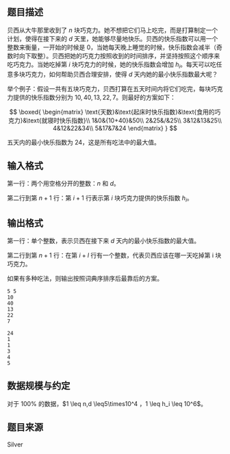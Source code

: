 ## 题目描述

贝西从大牛那里收到了 $n$ 块巧克力。她不想把它们马上吃完，而是打算制定一个计划，使得在接下来的 $d$ 天里，她能够尽量地快乐。贝西的快乐指数可以用一个整数来衡量，一开始的时候是 $0$，当她每天晚上睡觉的时候，快乐指数会减半（奇数时向下取整）。贝西把她的巧克力按照收到的时间排序，并坚持按照这个顺序来吃巧克力。当她吃掉第 $i$ 块巧克力的时候，她的快乐指数会增加 $h_i$。每天可以吃任意多块巧克力，如何帮助贝西合理安排，使得 $d$ 天内她的最小快乐指数最大呢？

举个例子：假设一共有五块巧克力，贝西打算在五天时间内将它们吃完，每块巧克力提供的快乐指数分别为 $10, 40, 13, 22, 7$。则最好的方案如下：

$$
\boxed{
\begin{matrix}
\text{天数}&\text{起床时快乐指数}&\text{食用的巧克力}&\text{就寝时快乐指数}\\
1&0&{10+40}&50\\
2&25&/&25\\
3&12&13&25\\
4&12&22&34\\
5&17&7&24
\end{matrix}
}
$$

五天内的最小快乐指数为 $24$，这是所有吃法中的最大值。

## 输入格式

第一行：两个用空格分开的整数：$n$ 和 $d$。  

第二行到第 $n+1$ 行：第 $i+1$ 行表示第 $i$ 块巧克力提供的快乐指数 $h_i$。

## 输出格式

第一行：单个整数，表示贝西在接下来 $d$ 天内的最小快乐指数的最大值。  

第二行到第 $n+1$ 行：在第 $i+l$ 行有一个整数，代表贝西应该在哪一天吃掉第 i 块巧克力。  

如果有多种吃法，则输出按照词典序排序后最靠后的方案。

```input1
5 5
10
40
13
22
7
```
```output1
24
1
1
3
4
5
```

## 数据规模与约定

对于 $100\%$ 的数据，$1 \leq n,d \leq5\times10^4 $，$1 \leq h_i \leq 10^6$。

## 题目来源

Silver